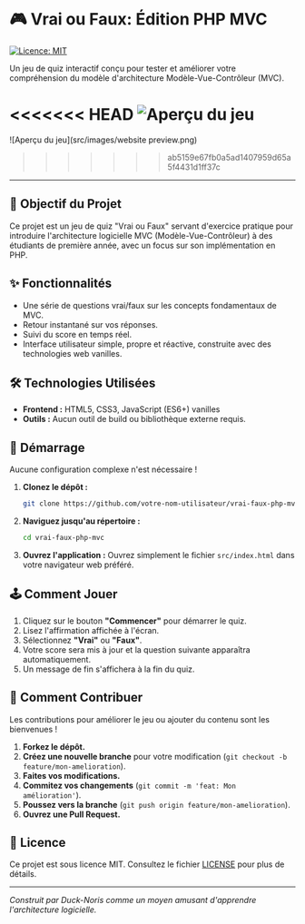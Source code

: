 # 🎮 Vrai ou Faux: Édition PHP MVC

[![Licence: MIT](https://img.shields.io/badge/License-MIT-yellow.svg)](https://opensource.org/licenses/MIT)

Un jeu de quiz interactif conçu pour tester et améliorer votre compréhension du modèle d'architecture Modèle-Vue-Contrôleur (MVC).

<!-- Vous pouvez remplacer ceci par une vraie capture d'écran de votre jeu ! -->
<<<<<<< HEAD
![Aperçu du jeu](https://raw.githubusercontent.com/Ryn-Bghl/vrai-faux-php-mvc/refs/heads/main/src/images/website%20preview.png)
=======
![Aperçu du jeu](src/images/website preview.png)
>>>>>>> ab5159e67fb0a5ad1407959d65a5f4431d1ff37c

---

## 🎯 Objectif du Projet

Ce projet est un jeu de quiz "Vrai ou Faux" servant d'exercice pratique pour introduire l'architecture logicielle MVC (Modèle-Vue-Contrôleur) à des étudiants de première année, avec un focus sur son implémentation en PHP.

## ✨ Fonctionnalités

-   Une série de questions vrai/faux sur les concepts fondamentaux de MVC.
-   Retour instantané sur vos réponses.
-   Suivi du score en temps réel.
-   Interface utilisateur simple, propre et réactive, construite avec des technologies web vanilles.

## 🛠️ Technologies Utilisées

-   **Frontend :** HTML5, CSS3, JavaScript (ES6+) vanilles
-   **Outils :** Aucun outil de build ou bibliothèque externe requis.

## 🚀 Démarrage

Aucune configuration complexe n'est nécessaire !

1.  **Clonez le dépôt :**
    ```bash
    git clone https://github.com/votre-nom-utilisateur/vrai-faux-php-mvc.git
    ```
2.  **Naviguez jusqu'au répertoire :**
    ```bash
    cd vrai-faux-php-mvc
    ```
3.  **Ouvrez l'application :**
    Ouvrez simplement le fichier `src/index.html` dans votre navigateur web préféré.

## 🕹️ Comment Jouer

1.  Cliquez sur le bouton **"Commencer"** pour démarrer le quiz.
2.  Lisez l'affirmation affichée à l'écran.
3.  Sélectionnez **"Vrai"** ou **"Faux"**.
4.  Votre score sera mis à jour et la question suivante apparaîtra automatiquement.
5.  Un message de fin s'affichera à la fin du quiz.

## 🤝 Comment Contribuer

Les contributions pour améliorer le jeu ou ajouter du contenu sont les bienvenues !

1.  **Forkez le dépôt.**
2.  **Créez une nouvelle branche** pour votre modification (`git checkout -b feature/mon-amelioration`).
3.  **Faites vos modifications.**
4.  **Commitez vos changements** (`git commit -m 'feat: Mon amélioration'`).
5.  **Poussez vers la branche** (`git push origin feature/mon-amelioration`).
6.  **Ouvrez une Pull Request.**

## 📄 Licence

Ce projet est sous licence MIT. Consultez le fichier [LICENSE](LICENSE) pour plus de détails.

---
*Construit par _Duck-Noris_ comme un moyen amusant d'apprendre l'architecture logicielle.*
